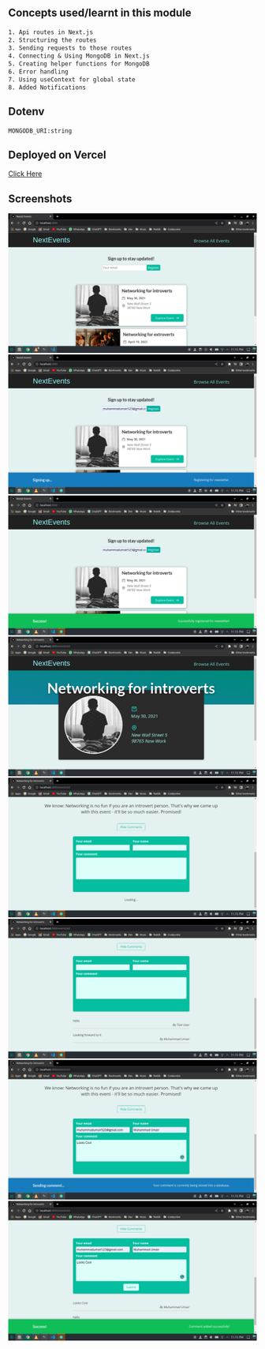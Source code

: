 ## Concepts used/learnt in this module

```
1. Api routes in Next.js
2. Structuring the routes
3. Sending requests to those routes
4. Connecting & Using MongoDB in Next.js
5. Creating helper functions for MongoDB
6. Error handling
7. Using useContext for global state
8. Added Notifications
```

## Dotenv

```
MONGODB_URI:string
```

## Deployed on Vercel

[Click Here](https://next-events-pied.vercel.app/)

## Screenshots

<img src="./screenshots/Screenshot_20230401_231502.png">
<img src="./screenshots/Screenshot_20230401_231506.png">
<img src="./screenshots/Screenshot_20230401_231510.png">
<img src="./screenshots/Screenshot_20230401_231517.png">
<img src="./screenshots/Screenshot_20230401_231521.png">
<img src="./screenshots/Screenshot_20230401_231525.png">
<img src="./screenshots/Screenshot_20230401_231542.png">
<img src="./screenshots/Screenshot_20230401_231546.png">
